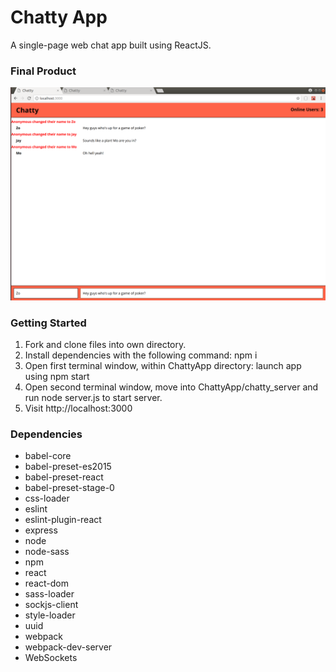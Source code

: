 Chatty App
=====================

A single-page web chat app built using ReactJS.

### Final Product
!["Final product"](https://github.com/zhassan2018/ChattyApp/blob/master/docs/chatty.png)


### Getting Started

1. Fork and clone files into own directory.
2. Install dependencies with the following command: npm i
3. Open first terminal window, within ChattyApp directory: launch app using npm start
4. Open second terminal window, move into ChattyApp/chatty_server and run node server.js to start server.
5. Visit http://localhost:3000

### Dependencies
- babel-core
- babel-preset-es2015
- babel-preset-react
- babel-preset-stage-0
- css-loader
- eslint
- eslint-plugin-react
- express
- node
- node-sass
- npm
- react
- react-dom
- sass-loader
- sockjs-client
- style-loader
- uuid
- webpack
- webpack-dev-server
- WebSockets
